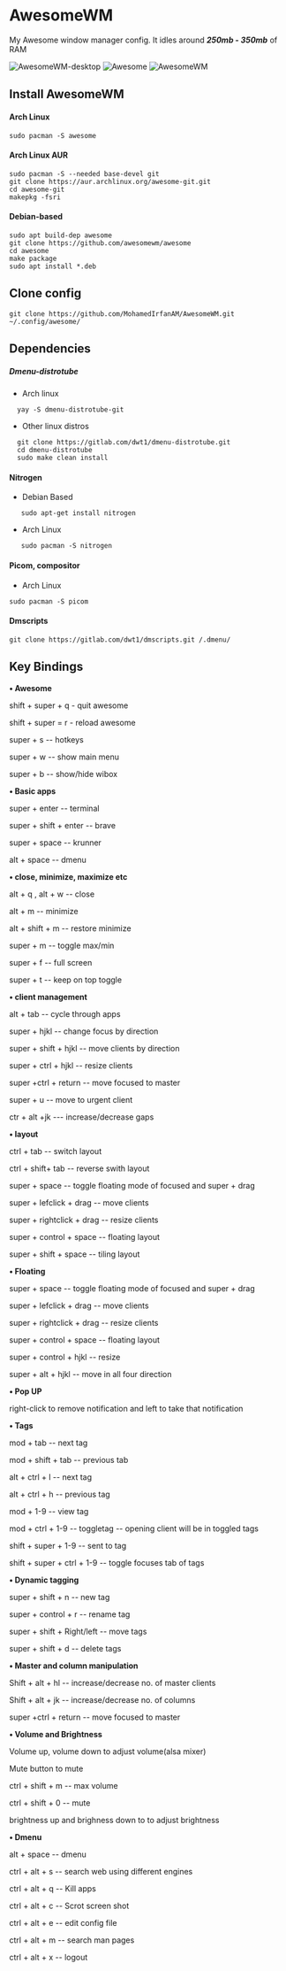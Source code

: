 # AwesomeWM

My Awesome window manager config.
It idles around _**250mb - 350mb**_ of RAM

![AwesomeWM-desktop](./utils/images/Awesome-desktop.png)
![Awesome](./utils/images/Awesome.png)
![AwesomeWM](./utils/images/Awesome-nvim.png)

## Install AwesomeWM

#### Arch Linux

```
sudo pacman -S awesome
```

#### Arch Linux AUR

```
sudo pacman -S --needed base-devel git
git clone https://aur.archlinux.org/awesome-git.git
cd awesome-git
makepkg -fsri
```

#### Debian-based

```
sudo apt build-dep awesome
git clone https://github.com/awesomewm/awesome
cd awesome
make package
sudo apt install *.deb
```

## Clone config

```
git clone https://github.com/MohamedIrfanAM/AwesomeWM.git ~/.config/awesome/

```

## Dependencies

##### Dmenu-distrotube

- Arch linux

```
  yay -S dmenu-distrotube-git
```

- Other linux distros

```
  git clone https://gitlab.com/dwt1/dmenu-distrotube.git
  cd dmenu-distrotube
  sudo make clean install
```

#### Nitrogen

- Debian Based

```
   sudo apt-get install nitrogen
```

- Arch Linux

```
   sudo pacman -S nitrogen
```

#### Picom, compositor

- Arch Linux

```
sudo pacman -S picom
```

#### Dmscripts

```
git clone https://gitlab.com/dwt1/dmscripts.git /.dmenu/

```

## Key Bindings

**• Awesome**

shift + super + q - quit awesome

shift + super = r - reload awesome

super + s -- hotkeys

super + w -- show main menu

super + b -- show/hide wibox

**• Basic apps**

super + enter -- terminal

super + shift + enter -- brave

super + space -- krunner

alt + space -- dmenu

**• close, minimize, maximize etc**

alt + q , alt + w -- close

alt + m -- minimize

alt + shift + m -- restore minimize

super + m -- toggle max/min

super + f -- full screen

super + t -- keep on top toggle

**• client management**

alt + tab -- cycle through apps

super + hjkl -- change focus by direction

super + shift + hjkl -- move clients by direction

super + ctrl + hjkl -- resize clients

super +ctrl + return -- move focused to master

super + u -- move to urgent client

ctr + alt +jk --- increase/decrease gaps

**• layout**

ctrl + tab -- switch layout

ctrl + shift+ tab -- reverse swith layout

super + space -- toggle floating mode of focused and super + drag

super + lefclick + drag -- move clients

super + rightclick + drag -- resize clients

super + control + space -- floating layout

super + shift + space -- tiling layout

**• Floating**

super + space -- toggle floating mode of focused and super + drag

super + lefclick + drag -- move clients

super + rightclick + drag -- resize clients

super + control + space -- floating layout

super + control + hjkl -- resize

super + alt + hjkl -- move in all four direction

**• Pop UP**

right-click to remove notification and left to take that notification

**• Tags**

mod + tab -- next tag

mod + shift + tab -- previous tab

alt + ctrl + l -- next tag

alt + ctrl + h -- previous tag

mod + 1-9 -- view tag

mod + ctrl + 1-9 -- toggletag -- opening client will be in toggled tags

shift + super + 1-9 -- sent to tag

shift + super + ctrl + 1-9 -- toggle focuses tab of tags

**• Dynamic tagging**

super + shift + n -- new tag

super + control + r -- rename tag

super + shift + Right/left -- move tags

super + shift + d -- delete tags

**• Master and column manipulation**

Shift + alt + hl -- increase/decrease no. of master clients

Shift + alt + jk -- increase/decrease no. of columns

super +ctrl + return -- move focused to master

**• Volume and Brightness**

Volume up, volume down to adjust volume(alsa mixer)

Mute button to mute

ctrl + shift + m -- max volume

ctrl + shift + 0 -- mute

brightness up and brighness down to to adjust brightness

**• Dmenu**

alt + space -- dmenu

ctrl + alt + s -- search web using different engines

ctrl + alt + q -- Kill apps

ctrl + alt + c -- Scrot screen shot

ctrl + alt + e -- edit config file

ctrl + alt + m -- search man pages

ctrl + alt + x -- logout
